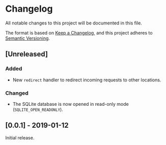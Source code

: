 # Changelog
All notable changes to this project will be documented in this file.

The format is based on [Keep a Changelog](https://keepachangelog.com/en/1.0.0/),
and this project adheres to [Semantic Versioning](https://semver.org/spec/v2.0.0.html).

## [Unreleased]

### Added
- New `redirect` handler to redirect incoming requests to other locations.

### Changed
- The SQLite database is now opened in read-only mode (`SQLITE_OPEN_READONLY`).

## [0.0.1] - 2019-01-12

Initial release.
